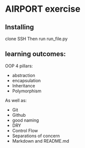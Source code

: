 # AIRPORT exercise

## Installing
clone SSH
Then run run_file.py



## learning outcomes:
OOP 4 pillars:
 - abstraction
 - encapsulation
 - Inheritance
 - Polymorphism
 
As well as:
 - Git
 - Github
 - good naming
 - DRY
 - Control Flow
 - Separations of concern
 - Markdown and README.md
